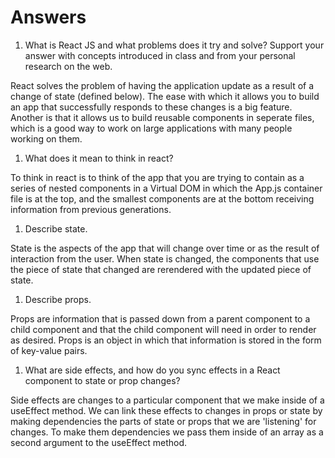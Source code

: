 # Answers

1. What is React JS and what problems does it try and solve? Support your answer with concepts introduced in class and from your personal research on the web.

React solves the problem of having the application update as a result of a change of state (defined below). The ease with which it allows you to build an app that successfully responds to these changes is a big feature. Another is that it allows us to build reusable components in seperate files, which is a good way to work on large applications with many people working on them.

1. What does it mean to think in react?

To think in react is to think of the app that you are trying to contain as a series of nested components in a Virtual DOM in which the App.js container file is at the top, and the smallest components are at the bottom receiving information from previous generations.

1. Describe state.

State is the aspects of the app that will change over time or as the result of interaction from the user. When state is changed, the components that use the piece of state that changed are rerendered with the updated piece of state.

1. Describe props.

Props are information that is passed down from a parent component to a child component and that the child component will need in order to render as desired. Props is an object in which that information is stored in the form of key-value pairs.

1. What are side effects, and how do you sync effects in a React component to state or prop changes?

Side effects are changes to a particular component that we make inside of a useEffect method. We can link these effects to changes in props or state by making dependencies the parts of state or props that we are 'listening' for changes. To make them dependencies we pass them inside of an array as a second argument to the useEffect method.
